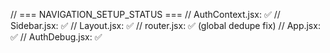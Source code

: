 // === NAVIGATION_SETUP_STATUS ===
// AuthContext.jsx: ✅
// Sidebar.jsx: ✅
// Layout.jsx: ✅
// router.jsx: ✅ (global dedupe fix)
// App.jsx: ✅
// AuthDebug.jsx: ✅

